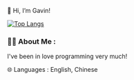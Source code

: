 👋 Hi, I’m Gavin!
<!---
- 👋 Hi, I’m @GavinBirkhoff
- 👀 I’m interested in ...
- 🌱 I’m currently learning ...
- 💞️ I’m looking to collaborate on ...
- 📫 How to reach me ...
--->

[![Top Langs](https://github-readme-stats.vercel.app/api/top-langs/?username=GavinBirkhoff&layout=compact)](https://github.com/anuraghazra/github-readme-stats)

### :technologist: About Me :

I've been in love programming very much!

 🌐 Languages : English, Chinese







<!---
GavinBirkhoff/GavinBirkhoff is a ✨ special ✨ repository because its `README.md` (this file) appears on your GitHub profile.
You can click the Preview link to take a look at your changes.
--->
